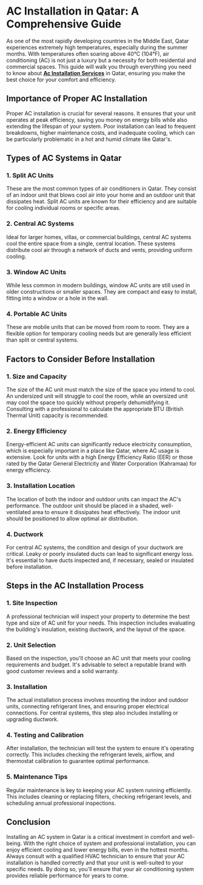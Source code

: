 <!DOCTYPE html>
<html lang="en">
<head>
    <meta charset="UTF-8">
    <meta name="viewport" content="width=device-width, initial-scale=1.0">
    <title>AC Installation in Qatar: A Comprehensive Guide</title>
    <meta name="description" content="Learn everything you need to know about AC installation in Qatar, including types of systems, factors to consider, and the installation process.">
</head>
<body>
    <h1>AC Installation in Qatar: A Comprehensive Guide</h1>
    <p>As one of the most rapidly developing countries in the Middle East, Qatar experiences extremely high temperatures, especially during the summer months. With temperatures often soaring above 40°C (104°F), air conditioning (AC) is not just a luxury but a necessity for both residential and commercial spaces. This guide will walk you through everything you need to know about <strong><a href="https://qatarpaintingservices.qa/ac-installation/">Ac Installation Services</a></strong> in Qatar, ensuring you make the best choice for your comfort and efficiency.</p>
    <h2>Importance of Proper AC Installation</h2>
    <p>Proper AC installation is crucial for several reasons. It ensures that your unit operates at peak efficiency, saving you money on energy bills while also extending the lifespan of your system. Poor installation can lead to frequent breakdowns, higher maintenance costs, and inadequate cooling, which can be particularly problematic in a hot and humid climate like Qatar's.</p>
    <h2>Types of AC Systems in Qatar</h2>
    <h3>1. Split AC Units</h3>
    <p>These are the most common types of air conditioners in Qatar. They consist of an indoor unit that blows cool air into your home and an outdoor unit that dissipates heat. Split AC units are known for their efficiency and are suitable for cooling individual rooms or specific areas.</p>
    <h3>2. Central AC Systems</h3>
    <p>Ideal for larger homes, villas, or commercial buildings, central AC systems cool the entire space from a single, central location. These systems distribute cool air through a network of ducts and vents, providing uniform cooling.</p>
    <h3>3. Window AC Units</h3>
    <p>While less common in modern buildings, window AC units are still used in older constructions or smaller spaces. They are compact and easy to install, fitting into a window or a hole in the wall.</p>
    <h3>4. Portable AC Units</h3>
    <p>These are mobile units that can be moved from room to room. They are a flexible option for temporary cooling needs but are generally less efficient than split or central systems.</p>
    <h2>Factors to Consider Before Installation</h2>
    <h3>1. Size and Capacity</h3>
    <p>The size of the AC unit must match the size of the space you intend to cool. An undersized unit will struggle to cool the room, while an oversized unit may cool the space too quickly without properly dehumidifying it. Consulting with a professional to calculate the appropriate BTU (British Thermal Unit) capacity is recommended.</p>
    <h3>2. Energy Efficiency</h3>
    <p>Energy-efficient AC units can significantly reduce electricity consumption, which is especially important in a place like Qatar, where AC usage is extensive. Look for units with a high Energy Efficiency Ratio (EER) or those rated by the Qatar General Electricity and Water Corporation (Kahramaa) for energy efficiency.</p>
    <h3>3. Installation Location</h3>
    <p>The location of both the indoor and outdoor units can impact the AC's performance. The outdoor unit should be placed in a shaded, well-ventilated area to ensure it dissipates heat effectively. The indoor unit should be positioned to allow optimal air distribution.</p>
    <h3>4. Ductwork</h3>
    <p>For central AC systems, the condition and design of your ductwork are critical. Leaky or poorly insulated ducts can lead to significant energy loss. It's essential to have ducts inspected and, if necessary, sealed or insulated before installation.</p>
    <h2>Steps in the AC Installation Process</h2>
    <h3>1. Site Inspection</h3>
    <p>A professional technician will inspect your property to determine the best type and size of AC unit for your needs. This inspection includes evaluating the building's insulation, existing ductwork, and the layout of the space.</p>
    <h3>2. Unit Selection</h3>
    <p>Based on the inspection, you'll choose an AC unit that meets your cooling requirements and budget. It's advisable to select a reputable brand with good customer reviews and a solid warranty.</p>
    <h3>3. Installation</h3>
    <p>The actual installation process involves mounting the indoor and outdoor units, connecting refrigerant lines, and ensuring proper electrical connections. For central systems, this step also includes installing or upgrading ductwork.</p>
    <h3>4. Testing and Calibration</h3>
    <p>After installation, the technician will test the system to ensure it's operating correctly. This includes checking the refrigerant levels, airflow, and thermostat calibration to guarantee optimal performance.</p>
    <h3>5. Maintenance Tips</h3>
    <p>Regular maintenance is key to keeping your AC system running efficiently. This includes cleaning or replacing filters, checking refrigerant levels, and scheduling annual professional inspections.</p>
    <h2>Conclusion</h2>
    <p>Installing an AC system in Qatar is a critical investment in comfort and well-being. With the right choice of system and professional installation, you can enjoy efficient cooling and lower energy bills, even in the hottest months. Always consult with a qualified HVAC technician to ensure that your AC installation is handled correctly and that your unit is well-suited to your specific needs. By doing so, you'll ensure that your air conditioning system provides reliable performance for years to come.</p>
</body>
</html>
